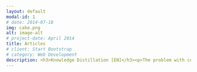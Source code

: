 ```yaml
---
layout: default
modal-id: 1
# date: 2014-07-18
img: cake.png
alt: image-alt
# project-date: April 2014
title: Articles
# client: Start Bootstrap
# category: Web Development
description: <h3>Knowledge Distillation [EN]</h3><p>The problem with current machine learning model is that they have large size. This model arise in high latency which make it not practical to deploy in edge devices, such as mobile phones. To overcome this problem, what if we build a small model and let the big model teach it? How is it possible? <a href="https://towardsdatascience.com/why-bother-deploying-a-huge-neural-model-when-the-small-one-is-enough-47b9a2da8df1">[READ MORE]</a></p> <h3>Web Crawling with BeautifulSoup [EN]</h3><p>Start learning web scraping with 5 lines of code in Python. <a href="https://idanovinda.medium.com/implementasi-web-scraping-dengan-menggunakan-beautifulsoup-python-edca4b9cdc47">[READ MORE]</a></p> <h3>Neural Network Regularizer [IN]</h3><p></p> <h3>Introduction of Machine Learning [IN]</h3><p></p> <h3>Gradient Descent in Machine Learning [IN]</h3><p></p>
---
```

